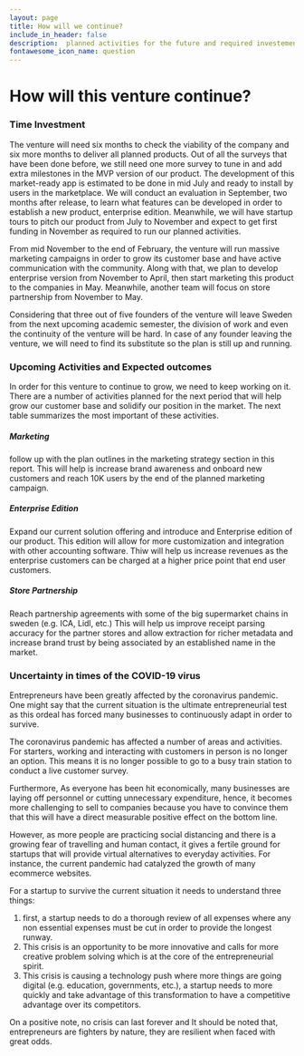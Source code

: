 ```yaml
---
layout: page
title: How will we continue?
include_in_header: false
description:  planned activities for the future and required investements.
fontawesome_icon_name: question
---
```

# How will this venture continue?

### Time Investment

The venture will need six months to check the viability of the company and six more months to deliver all planned products. Out of all the surveys that have been done before, we still need one more survey to tune in and add extra milestones in the MVP version of our product. The development of this market-ready app is estimated to be done in mid July and ready to install by users in the marketplace. We will conduct an evaluation in September, two months after release, to learn what features can be developed in order to establish a new product, enterprise edition. Meanwhile, we will have startup tours to pitch our product from July to November and expect to get first funding in November as required to run our planned activities.

From mid November to the end of February, the venture will run massive marketing campaigns in order to grow its customer base and have active communication with the community. Along with that, we plan to develop enterprise version from November to April, then start marketing this product to the companies in May. Meanwhile, another team will focus on store partnership from November to May.

Considering that three out of five founders of the venture will leave Sweden from the next upcoming academic semester, the division of work and even the continuity of the venture will be hard. In case of any founder leaving the venture, we will need to find its substitute so the plan is still up and running.

### Upcoming Activities and Expected outcomes

In order for this venture to continue to grow, we need to keep working on it. There are a number of activities planned for the next period that will help grow our customer base and solidify our position in the market. The next table summarizes the most important of these activities.

##### Marketing 

follow up with the plan outlines in the marketing strategy section in this report. This will help is increase brand awareness and onboard new customers and reach 10K users by the end of the planned marketing campaign.

##### Enterprise Edition 

Expand our current solution offering and introduce and Enterprise edition of our product. This edition will allow for more customization and integration with other accounting software. Thiw will help us increase revenues as the enterprise customers can be charged at a higher price point that end user customers.

##### Store Partnership

Reach partnership agreements with some of the big supermarket chains in sweden (e.g. ICA, Lidl, etc.) This will help us improve receipt parsing accuracy for the partner stores and allow extraction for richer metadata and increase brand trust by being associated by an established name in the market.

### Uncertainty in times of the COVID-19 virus

Entrepreneurs have been greatly affected by the coronavirus pandemic. One might say that the current situation is the ultimate entrepreneurial test as this ordeal has forced many businesses to continuously adapt in order to survive. 

The coronavirus pandemic has affected a number of areas and activities. For starters, working and interacting with customers in person is no longer an option.  This means it is no longer possible to go to a busy train station to conduct a live customer survey.

Furthermore, As everyone has been hit economically, many businesses are laying off personnel or cutting unnecessary expenditure, hence, it becomes more challenging to sell to companies because you have to convince them that this will have a direct measurable positive effect on the bottom line.

However, as more people are practicing social distancing and there is a growing fear of travelling and human contact, it gives a fertile ground for startups that will provide virtual alternatives to everyday activities. For instance, the current pandemic had catalyzed the growth of many ecommerce websites.

For a startup to survive the current situation it needs to understand three things: 

1. first, a startup needs to do a thorough review of all expenses where any non essential expenses must be cut in order to provide the longest runway. 
2. This crisis is an opportunity to be more innovative and calls for more creative problem solving which is at the core of the entrepreneurial spirit. 
3. This crisis is causing a technology push where more things are going digital (e.g. education, governments, etc.), a startup needs to more quickly and take advantage of this transformation to have a competitive advantage over its competitors.

On a positive note, no crisis can last forever and It should be noted that, entrepreneurs are fighters by nature, they are resilient when faced with great odds.

